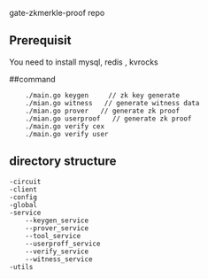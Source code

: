 gate-zkmerkle-proof repo

## Prerequisit
You need to install  mysql, redis , kvrocks

##command
```
    ./main.go keygen     // zk key generate
    ./mian.go witness   // generate witness data
    ./mian.go prover   // generate zk proof 
    ./mian.go userproof   // generate zk proof 
    ./main.go verify cex  
    ./main.go verify user
```

## directory structure
```
-circuit   
-client    
-config    
-global    
-service
    --keygen_service  
    --prover_service  
    --tool_service    
    --userproff_service  
    --verify_service  
    --witness_service 
-utils  
```

